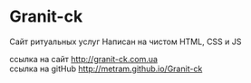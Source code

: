 # Granit-ck

Сайт ритуальных услуг 
Написан на чистом HTML, CSS и JS

ссылка на сайт http://granit-ck.com.ua<br>
ссылка на gitHub http://metram.github.io/Granit-ck
